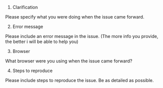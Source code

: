 1. Clarification
  
  Please specify what you were doing when the issue came forward.
  
2. Error message

  Please include an error message in the issue. (The more info you provide, the better i will be able to help you)
  
3. Browser

  What browser were you using when the issue came forward?
  
4. Steps to reproduce

  Please include steps to reproduce the issue. Be as detailed as possible.
